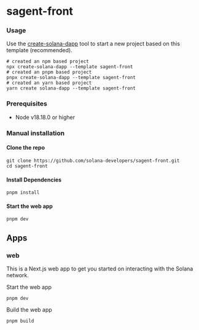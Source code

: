 # sagent-front

### Usage

Use the [create-solana-dapp](https://github.com/solana-developers/create-solana-dapp) tool to start a new project based on this template (recommended).

```shell
# created an npm based project
npx create-solana-dapp --template sagent-front
# created an pnpm based project
pnpx create-solana-dapp --template sagent-front
# created an yarn based project
yarn create solana-dapp --template sagent-front
```

### Prerequisites

-   Node v18.18.0 or higher

### Manual installation

#### Clone the repo

```shell
git clone https://github.com/solana-developers/sagent-front.git
cd sagent-front
```

#### Install Dependencies

```shell
pnpm install
```

#### Start the web app

```
pnpm dev
```

## Apps

### web

This is a Next.js web app to get you started on interacting with the Solana network.

Start the web app

```shell
pnpm dev
```

Build the web app

```shell
pnpm build
```
